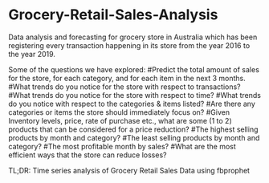 # Grocery-Retail-Sales-Analysis

Data analysis and forecasting for grocery store in Australia which has been registering every transaction happening in its store from the year 2016 to the year 2019.

Some of the questions we have explored:
#Predict the total amount of sales for the store, for each category, and for each item in the next 3 months.
#What trends do you notice for the store with respect to transactions?
#What trends do you notice for the store with respect to time?
#What trends do you notice with respect to the categories & items listed? 
#Are there any categories or items the store should immediately focus on? 
#Given Inventory levels, price, rate of purchase etc., what are some (1 to 2) products that can be considered for a price reduction? 
#The highest selling products by month and category?
#The least selling products by month and category?
#The most profitable month by sales?
#What are the most efficient ways that the store can reduce losses?

TL;DR: Time series analysis of Grocery Retail Sales Data using fbprophet
